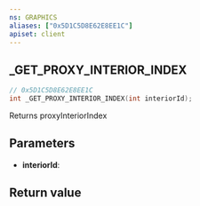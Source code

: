 ```yaml
---
ns: GRAPHICS
aliases: ["0x5D1C5D8E62E8EE1C"]
apiset: client
---
```

## _GET_PROXY_INTERIOR_INDEX

```c
// 0x5D1C5D8E62E8EE1C
int _GET_PROXY_INTERIOR_INDEX(int interiorId);
```

Returns proxyInteriorIndex

## Parameters
* **interiorId**:

## Return value

